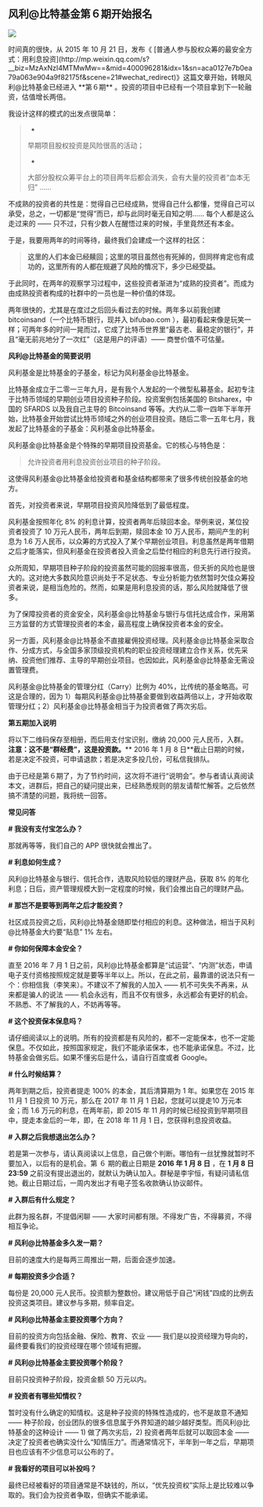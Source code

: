 ## 风利@比特基金第６期开始报名
 ![](http://mmbiz.qpic.cn/mmbiz/BDcu2rMySicpt53pjicco6x7RyAE5FlLeTnMbPyNGYvdoHlHktwAdHQ6YZLw7chQs9nPOozNkFPNZTdzicj0FyIbA/640?wx_fmt=jpeg&wxfrom=5)
<head><meta http-equiv="Content-Type" content="text/html; charset=utf-8"></head>
时间真的很快，从 2015 年 10 月 21 日，发布《 [普通人参与股权众筹的最安全方式：用利息投资](http://mp.weixin.qq.com/s?__biz=MzAxNzI4MTMwMw==&mid=400096281&idx=1&sn=aca0127e7b0ea79a063e904a9f82175f&scene=21#wechat_redirect)》这篇文章开始，转眼风利@比特基金已经进入 **第６期** 。投资的项目中已经有一个项目拿到下一轮融资，估值增长两倍。

我设计这样的模式的出发点很简单：

> - 
> 
> 早期项目股权投资是风险很高的活动；
> 
> - 
> 
> 大部分股权众筹平台上的项目两年后都会消失，会有大量的投资者“血本无归” ……

不成熟的投资者的共性是：觉得自己已经成熟，觉得自己什么都懂，觉得自己可以承受，总之，一切都是“觉得”而已，却与此同时毫无自知之明…… 每个人都是这么走过来的 —— 只不过，只有少数人在醒悟过来的时候，手里竟然还有本金。

于是，我要用两年的时间等待，最终我们会建成一个这样的社区：

> **这里的人们本金已经赎回；这里的项目虽然也有死掉的，但同样肯定也有成功的，这里所有的人都在规避了风险的情况下，多少已经受益。**

于此同时，在两年的观察学习过程中，这些投资者渐进为“成熟的投资者”。而成为由成熟投资者构成的社群中的一员也是一种价值的体现。

两年很快的，尤其是在度过之后回头看过去的时候。两年多以前我创建 bitcoinsand（一个比特币银行，现并入 bifubao.com ），最初看起来像是玩笑一样；可两年多的时间一晃而过，它成了比特币世界里“最古老、最稳定的银行”，并且“毫无前兆地分了一次红”（这是用户的评语）—— 商誉价值不可估量。

**风利@比特基金的简要说明**

风利基金是比特基金的子基金，标记为风利基金@比特基金。

比特基金成立于二零一三年九月，是有我个人发起的一个微型私募基金。起初专注于比特币领域的早期创业项目投资种子阶段。投资案例包括美国的 Bitsharex，中国的 SFARDS 以及我自己主导的 Bitcoinsand 等等。大约从二零一四年下半年开始，比特基金开始尝试比特币领域之外的创业项目投资。随后二零一五年七月，我发起了比特基金的子基金：风利基金@比特基金。

风利基金@比特基金是个特殊的早期项目投资基金。它的核心与特色是：

> 允许投资者用利息投资创业项目的种子阶段。

这使得风利基金@比特基金给投资者和基金结构都带来了很多传统创投基金的地方。

首先，对投资者来说，早期项目投资风险降低到了最低程度。

风利基金按照年化 8% 的利息计算，投资者两年后赎回本金。举例来说，某位投资者投资了 10 万元人民币，两年后到期，赎回本金 10 万人民币，期间产生的利息为 1.6 万人民币，以众筹的方式投入了某个早期创业项目。利息虽然是两年借期之后才能落实，但风利基金在投资者投入资金之后垫付相应的利息先行进行投资。

众所周知，早期项目种子阶段的投资虽然可能的回报率很高，但夭折的风险也是很大的。这对绝大多数风险意识尚处于不足状态、专业分析能力依然暂时欠佳众筹投资者来说，是相当危险的。然而，如果是用利息投资的话，那么风险就降低了很多。

为了保障投资者的资金安全，风利基金@比特基金与银行与信托达成合作，采用第三方监督的方式管理投资者的本金，最高程度上确保投资者本金的安全。

另一方面，风利基金@比特基金不直接雇佣投资经理。风利基金@比特基金采取合作、分成方式，与全国多家顶级投资机构的职业投资经理建立合作关系，优先采纳、投资他们推荐、主导的早期创业项目。也因如此，风利基金@比特基金无需设置管理费。

风利基金@比特基金的管理分红（Carry）比例为 40%，比传统的基金略高。可这是合理的，因为 1）每期风利基金@比特基金要做到收益两倍以上，才开始收取管理分红；2）风利基金@比特基金相当于为投资者做了两次劣后。

**第五期加入说明**

将以下二维码保存至相册，而后用支付宝识别，缴纳 20,000 元人民币，入群。 **注意：这不是“群经费”，这是投资款。**** 2016 年 1 月 8 日**截止日期的时候，若是决定不投资，可申请退款；若是决定多投几份，可私信我排队。



由于已经是第６期了，为了节约时间，这次将不进行“说明会”。参与者请认真阅读本文，进群后，把自己的疑问提出来，已经熟悉规则的朋友请帮忙解答。之后依然搞不清楚的问题，我将统一回答。

**常见问答**

**# 我没有支付宝怎么办？**

那就再等等，我们自己的 APP 很快就会推出了。

**# 利息如何生成？**

风利@比特基金与银行、信托合作，选取风险较低的理财产品，获取 8% 的年化利息；日后，资产管理规模大到一定程度的时候，我们会推出自己的理财产品。

**# 那岂不是要等到两年之后才能投资？**

社区成员投资之后，风利@比特基金随即垫付相应的利息。这种做法，相当于风利@比特基金大约要“贴息” 1% 左右。

**# 你如何保障本金安全？**

直至 2016 年 7 月 1 日之前，风利@比特基金都算是“试运营”、“内测”状态，申请电子支付资格按照规定就是要等半年以上。所以，在此之前，最靠谱的说法只有一个：你相信我（李笑来）。不建议不了解我的人加入 —— 机不可失失不再来，从来都是骗人的说法 —— 机会永远有，而且不仅有很多，永远都会有更好的机会。不熟悉、不了解我的人，不妨再等等。

**# 这个投资保本保息吗？**

请仔细阅读以上的说明。所有的投资都是有风险的，都不一定能保本，也不一定能保息。不仅如此，按照国家规定，我们不能承诺保本，也不能承诺保息。不过，比特基金会做劣后。如果不懂劣后是什么，请自行百度或者 Google。

**# 什么时候结算？**

两年到期之后，投资者提走 100% 的本金，其后清算期为 1 年。如果您在 2015 年 11 月 1 日投资 10 万元，那么在 2017 年 11 月 1 日起，您就可以提走10 万元本金；而 1.6 万元的利息，在两年前，即 2015 年 11 月的时候已经投资到早期项目中，提走本金后的一年，即，在 2018 年 11 月 1 日，您获得利息投资收益。

**# 入群之后我想退出怎么办？**

若是第一次参与，请认真阅读以上信息，自己做个判断。哪怕有一丝犹豫就暂时不要加入，以后有的是机会。第 ６ 期的截止日期是 **2016 年 1 月 8 日** ，在 **1 月 8 日 23:59** 之前没有提出退出的，就默认为确认加入。群秘是李宇恒，有疑问请私信她。截止日期过后，一周内发出才有电子签名收款确认协议邮件。

**# 入群后有什么规定？**

此群为报名群，不提倡闲聊 —— 大家时间都有限。不得发广告，不得募资，不得相互争论。

**# 风利@比特基金多久发一期？**

目前的速度大约是每两三周推出一期，后面会逐步加速。

**# 每期投资多少合适？**

每份是 20,000 元人民币。投资额为整数份。建议用低于自己“闲钱”四成的比例去投资这类项目。建议参与多期，频率自定。

**# 风利@比特基金主要投资哪个方向？**

目前的投资方向包括金融、保险、教育、农业 —— 我们是以投资经理为导向的，最终要看我们的投资经理在哪个领域有把握。

**# 风利@比特基金主要投资哪个阶段？**

目前只投资种子阶段，投资金额 50 万元以内。

**# 投资者有哪些知情权？**

暂时没有什么确定的知情权。这是种子投资的特殊性造成的，也不是故意不通知 —— 种子阶段，创业团队的很多信息属于外界知道的越少越好类型。而风利@比特基金的这种设计 —— 1) 做了两次劣后，2) 投资者两年后就可以取回本金 —— 决定了投资者也确实没什么“知情压力”。而通常情况下，半年到一年之后，早期项目也应该有不少信息可以公布的了。

**# 我看好的项目可以补投吗？**

最终已经被看好的项目通常是不缺钱的，所以，“优先投资权”实际上是比较难以争取的。我们会为投资者争取，但确实不能承诺。

